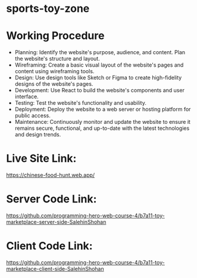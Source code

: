 # sports-toy-zone

# Working Procedure
- Planning: Identify the website's purpose, audience, and content. Plan the website's structure and layout.
- Wireframing: Create a basic visual layout of the website's pages and content using wireframing tools.
- Design: Use design tools like Sketch or Figma to create high-fidelity designs of the website's pages.
- Development: Use React to build the website's components and user interface.
- Testing: Test the website's functionality and usability.
- Deployment: Deploy the website to a web server or hosting platform for public access.
- Maintenance: Continuously monitor and update the website to ensure it remains secure, functional, and up-to-date with the latest technologies and design trends.


# Live Site Link:
https://chinese-food-hunt.web.app/



# Server Code Link:
https://github.com/programming-hero-web-course-4/b7a11-toy-marketplace-server-side-SalehinShohan


# Client Code Link:
https://github.com/programming-hero-web-course-4/b7a11-toy-marketplace-client-side-SalehinShohan